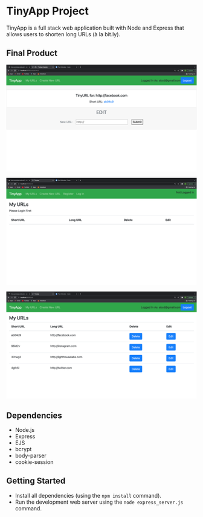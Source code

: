 # TinyApp Project

TinyApp is a full stack web application built with Node and Express that allows users to shorten long URLs (à la bit.ly).

## Final Product

!["EDIT Page"](https://github.com/enukeWebDev/tinyApp/blob/master/docs/EDIT-page.png?raw=true)

!["myURLs (Homepage)"](https://github.com/enukeWebDev/tinyApp/blob/master/docs/myURL-Homepage.png?raw=true)

!["List of Create URL Page"](https://github.com/enukeWebDev/tinyApp/blob/master/docs/myURL-page.png?raw=true)

## Dependencies

- Node.js
- Express
- EJS
- bcrypt
- body-parser
- cookie-session

## Getting Started

- Install all dependencies (using the `npm install` command).
- Run the development web server using the `node express_server.js` command.